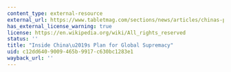 ```yaml
---
content_type: external-resource
external_url: https://www.tabletmag.com/sections/news/articles/chinas-plan-for-global-supremacy
has_external_license_warning: true
license: https://en.wikipedia.org/wiki/All_rights_reserved
status: ''
title: "Inside China\u2019s Plan for Global Supremacy"
uid: c12dd640-9009-465b-9917-c630bc1283e1
wayback_url: ''
---
```

